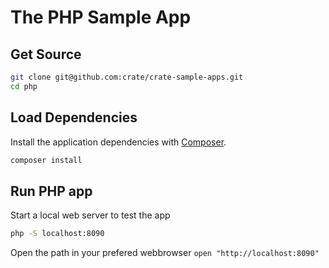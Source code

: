 # The PHP Sample App
## Get Source

```bash
git clone git@github.com:crate/crate-sample-apps.git
cd php
```

## Load Dependencies
Install the application dependencies with [Composer](https://getcomposer.org/).

```bash
composer install
```

## Run PHP app
Start a local web server to test the app

```bash
php -S localhost:8090
```

Open the path in your prefered webbrowser `open "http://localhost:8090"`

